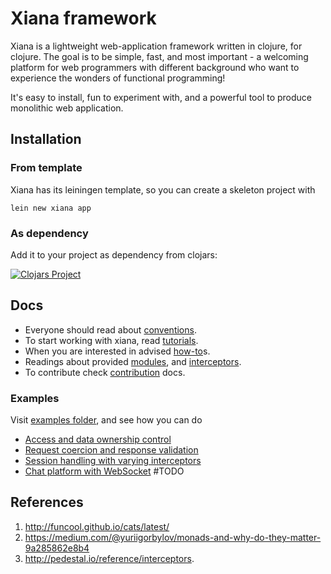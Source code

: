 # Xiana framework

Xiana is a lightweight web-application framework written in clojure, for clojure. The goal is to be simple, fast, and most
important - a welcoming platform for web programmers with different background who want to experience the wonders of
functional programming!

It's easy to install, fun to experiment with, and a powerful tool to produce monolithic web application.

## Installation

### From template

Xiana has its leiningen template, so you can create a skeleton project with

```shell
lein new xiana app
```

### As dependency

Add it to your project as dependency from clojars:

[![Clojars Project](https://img.shields.io/clojars/v/com.flexiana/framework.svg)](https://clojars.org/com.flexiana/framework)

## Docs

- Everyone should read about [conventions](./doc/conventions.md).
- To start working with xiana, read [tutorials](./doc/tutorials.md).
- When you are interested in advised [how-to](./doc/how-to.md)s.
- Readings about provided [modules](./doc/modules.md), and [interceptors](./doc/interceptors.md).
- To contribute check [contribution](./doc/contribution.md) docs.

### Examples

Visit [examples folder](https://github.com/Flexiana/framework/tree/main/examples), and see how you can do

- [Access and data ownership control](examples/acl/README.md)
- [Request coercion and response validation](examples/controllers/README.md)
- [Session handling with varying interceptors](examples/sessions/README.md)
- [Chat platform with WebSocket]() #TODO 

## References

1. http://funcool.github.io/cats/latest/
2. https://medium.com/@yuriigorbylov/monads-and-why-do-they-matter-9a285862e8b4
3. http://pedestal.io/reference/interceptors.
